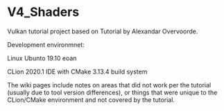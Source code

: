# V4_Shaders


Vulkan tutorial project based on Tutorial by Alexandar Overvoorde.

Development environmnet:

Linux Ubunto 19.10 eoan

CLion 2020.1 IDE with CMake 3.13.4 build system

The wiki pages include notes on areas that did not work per the tutorial (usually due to tool version differences), or things that were unique to the CLion/CMake environment and not covered by the tutorial.



